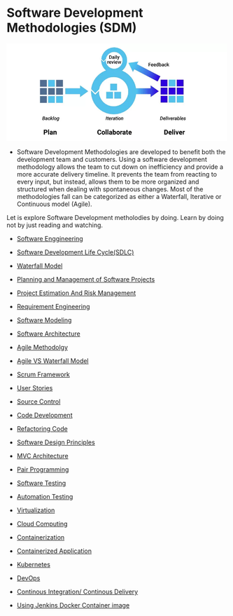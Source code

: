 # Software Development Methodologies (SDM)


<img src="/images/sdm.webp"/>

 
- Software Development Methodologies are developed to benefit both the development team and customers. Using a software development methodology allows the team to cut down on inefficiency and provide a more accurate delivery timeline. It prevents the team from reacting to every input, but instead, allows them to be more organized and structured when dealing with spontaneous changes. Most of the methodologies fall can be categorized as either a Waterfall, Iterative or Continuous model (Agile).

Let is explore Software Development metholodies by doing.
Learn by doing not by just reading and watching.

- <a href="https://github.com/RaviTambade/TFLSDM/blob/main/softwareengg.md"> Software Enggineering</a>
- <a href="https://github.com/RaviTambade/TFLSDM/blob/main/sdlc.md"> Software Development Life Cycle(SDLC)</a>
- <a href="https://github.com/RaviTambade/TFLSDM/blob/main/waterfall.md"> Waterfall Model</a>

- <a href="https://github.com/RaviTambade/TFLSDM/blob/main/pmp.md"> Planning and  Management of Software Projects </a>
- <a href="https://github.com/RaviTambade/TFLSDM/blob/main/EstimationRiskmgmt.md">Project Estimation And Risk Management </a>
- <a href="https://github.com/RaviTambade/TFLSDM/blob/main/RequirementEngg.md">Requirement Engineering </a>
- <a href="https://github.com/RaviTambade/TFLSDM/blob/main/Modeling.md">Software Modeling </a>
- <a href="https://github.com/RaviTambade/TFLSDM/blob/main/softwarearchitecture.md"> Software Architecture</a>

- <a href="https://github.com/RaviTambade/TFLSDM/blob/main/agile.md"> Agile Methodolgy</a>
- <a href="https://github.com/RaviTambade/TFLSDM/blob/main/agilevswaterfall.md"> Agile VS Waterfall Model</a>
- <a href="https://github.com/RaviTambade/TFLSDM/blob/main/scrum.md"> Scrum Framework</a>
- <a href="https://github.com/RaviTambade/TFLSDM/blob/main/UserStory.md"> User Stories</a>
- <a href="https://github.com/RaviTambade/TFLSDM/blob/main/sourcecontrol.md"> Source Control</a>
- <a href="https://github.com/RaviTambade/TFLSDM/blob/main/CodeDevelopment.md">Code Development</a>
- <a href="https://github.com/RaviTambade/TFLSDM/blob/main/Refactoring.md">Refactoring Code</a>
- <a href="https://github.com/RaviTambade/TFLSDM/blob/main/softwaredesignPriniciples.md"> Software Design Principles</a>
- <a href="https://github.com/RaviTambade/TFLSDM/blob/main/mvcarchitecture.md"> MVC  Architecture</a>
- <a href="https://github.com/RaviTambade/TFLSDM/blob/main/PairProgramming.md">Pair Programming</a>

- <a href="https://github.com/RaviTambade/TFLSDM/blob/main/softwaretesting.md"> Software Testing</a>
- <a href="https://github.com/RaviTambade/TFLSDM/blob/main/TestAutomation.md"> Automation Testing</a>
- <a href="https://github.com/RaviTambade/TFLSDM/blob/main/virtualization.md"> Virtualization</a>
- <a href="https://github.com/RaviTambade/TFLSDM/blob/main/cloud.md"> Cloud Computing</a>
- <a href="https://github.com/RaviTambade/TFLSDM/blob/main/Docker.md"> Containerization</a>
- <a href="https://github.com/RaviTambade/TFLSDM/blob/main/containrizedapp.md"> Containerized Application</a>
- <a href="https://github.com/RaviTambade/TFLSDM/blob/main/kubernetes.md"> Kubernetes</a>
- <a href="https://github.com/RaviTambade/TFLSDM/blob/main/devops.md"> DevOps</a>
- <a href="https://github.com/RaviTambade/TFLSDM/blob/main/CICD.md"> Continous Integration/ Continous Delivery</a>
- <a href="https://github.com/RaviTambade/TFLSDM/blob/main/jenkins_install.md"> Using Jenkins Docker Container image</a>
